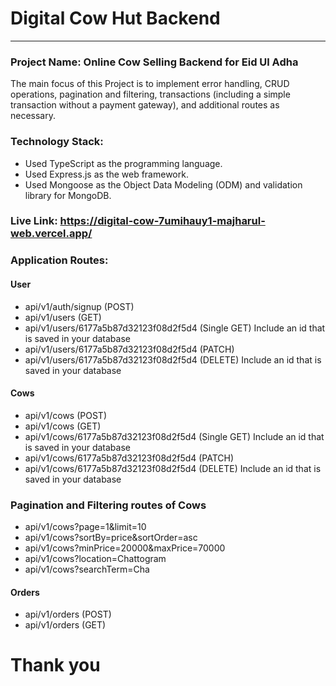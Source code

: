 # Digital Cow Hut Backend

<hr>

### Project Name: Online Cow Selling Backend for Eid Ul Adha

The main focus of this Project is to implement error handling, CRUD operations, pagination and filtering, transactions (including a simple transaction without a payment gateway), and additional routes as necessary.

### Technology Stack:

- Used TypeScript as the programming language.
- Used Express.js as the web framework.
- Used Mongoose as the Object Data Modeling (ODM) and validation library for MongoDB.

### Live Link: https://digital-cow-7umihauy1-majharul-web.vercel.app/

### Application Routes:

#### User

- api/v1/auth/signup (POST)
- api/v1/users (GET)
- api/v1/users/6177a5b87d32123f08d2f5d4 (Single GET) Include an id that is saved in your database
- api/v1/users/6177a5b87d32123f08d2f5d4 (PATCH)
- api/v1/users/6177a5b87d32123f08d2f5d4 (DELETE) Include an id that is saved in your database

#### Cows

- api/v1/cows (POST)
- api/v1/cows (GET)
- api/v1/cows/6177a5b87d32123f08d2f5d4 (Single GET) Include an id that is saved in your database
- api/v1/cows/6177a5b87d32123f08d2f5d4 (PATCH)
- api/v1/cows/6177a5b87d32123f08d2f5d4 (DELETE) Include an id that is saved in your database

### Pagination and Filtering routes of Cows

- api/v1/cows?page=1&limit=10
- api/v1/cows?sortBy=price&sortOrder=asc
- api/v1/cows?minPrice=20000&maxPrice=70000
- api/v1/cows?location=Chattogram
- api/v1/cows?searchTerm=Cha

#### Orders

- api/v1/orders (POST)
- api/v1/orders (GET)

# Thank you
